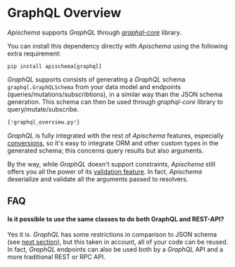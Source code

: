 # GraphQL Overview

*Apischema* supports *GraphQL* through [*graphql-core*](https://github.com/graphql-python/graphql-core) library.

You can install this dependency directly with *Apischema* using the following extra requirement:
```shell
pip install apischema[graphql]
```

*GraphQL* supports consists of generating a *GraphQL* schema `graphql.GraphQLSchema` from your data model and endpoints (queries/mutations/subscribtions), in a similar way than the JSON schema generation. This schema can then be used through *graphql-core* library to query/mutate/subscribe.

```python
{!graphql_overview.py!}
```

*GraphQL* is fully integrated with the rest of *Apischema* features, especially [conversions](../conversions.md), so it's easy to integrate ORM and other custom types in the generated schema; this concerns query results but also arguments.

By the way, while *GraphQL* doesn't support constraints, *Apischema* still offers you all the power of its [validation feature](../validation.md). In fact, *Apischema* deserialize and validate all the arguments passed to resolvers. 


## FAQ

#### Is it possible to use the same classes to do both GraphQL and REST-API?
Yes it is. *GraphQL* has some restrictions in comparison to JSON schema (see [next section](data_model_and_resolvers.md)), but this taken in account, all of your code can be reused. In fact, *GraphQL* endpoints can also be used both by a *GraphQL* API and a more traditional REST or RPC API.
